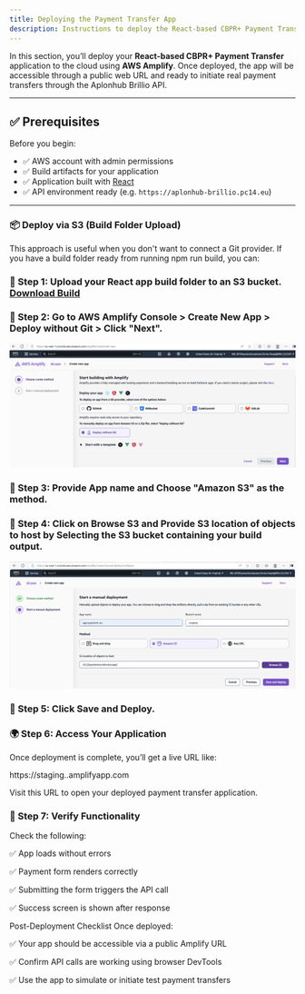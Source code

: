 ```yaml
---
title: Deploying the Payment Transfer App
description: Instructions to deploy the React-based CBPR+ Payment Transfer app using AWS Amplify.
---
```


In this section, you’ll deploy your **React-based CBPR+ Payment Transfer** application to the cloud using **AWS Amplify**. Once deployed, the app will be accessible through a public web URL and ready to initiate real payment transfers through the Aplonhub Brillio API.

---

## ✅ Prerequisites

Before you begin:

- ✅ AWS account with admin permissions
- ✅ Build artifacts for your application
- ✅ Application built with [React](https://reactjs.org/)
- ✅ API environment ready (e.g. `https://aplonhub-brillio.pc14.eu`)

---

### 📦 **Deploy via S3 (Build Folder Upload)**

This approach is useful when you don't want to connect a Git provider. If you have a build folder ready from running npm run build, you can:

### 🔗 Step 1: Upload your React app build folder to an S3 bucket. [Download Build](/assets/build.zip)

### 🔗 Step 2: Go to AWS Amplify Console > Create New App > Deploy without Git > Click **"Next"**.

![Amplify5 Screen](/static/images/amplify5-screen.png)

### 🔗 Step 3: Provide App name and Choose "Amazon S3" as the method.

### 🔗 Step 4: Click on Browse S3 and Provide S3 location of objects to host by Selecting the S3 bucket containing your build output.

![Amplify6 Screen](/static/images/amplify6-screen.png)

### 🔗 Step 5: Click Save and Deploy.

### 🌍 Step 6: Access Your Application

Once deployment is complete, you’ll get a live URL like:

https://staging.<your-app-id>.amplifyapp.com

Visit this URL to open your deployed payment transfer application.

### 🧪 Step 7: Verify Functionality

Check the following:

✅ App loads without errors

✅ Payment form renders correctly

✅ Submitting the form triggers the API call

✅ Success screen is shown after response

Post-Deployment Checklist
Once deployed:

✅ Your app should be accessible via a public Amplify URL

✅ Confirm API calls are working using browser DevTools

✅ Use the app to simulate or initiate test payment transfers

```

```
